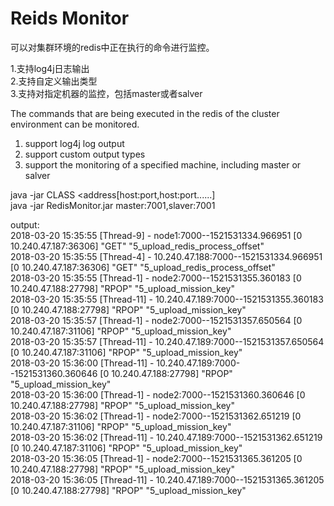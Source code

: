 # Reids Monitor
可以对集群环境的redis中正在执行的命令进行监控。  

1.支持log4j日志输出  
2.支持自定义输出类型  
3.支持对指定机器的监控，包括master或者salver  

The commands that are being executed in the redis of the cluster environment can be monitored.  

1. support log4j log output  
2. support custom output types  
3. support the monitoring of a specified machine, including master or salver  

java -jar CLASS <address[host:port,host:port......]  
java -jar RedisMonitor.jar master:7001,slaver:7001 

output:  
2018-03-20 15:35:55 [Thread-9] - node1:7000--1521531334.966951 [0 10.240.47.187:36306] "GET" "5_upload_redis_process_offset"   
2018-03-20 15:35:55 [Thread-4] - 10.240.47.188:7000--1521531334.966951 [0 10.240.47.187:36306] "GET" "5_upload_redis_process_offset"   
2018-03-20 15:35:55 [Thread-1] - node2:7000--1521531355.360183 [0 10.240.47.188:27798] "RPOP" "5_upload_mission_key"   
2018-03-20 15:35:55 [Thread-11] - 10.240.47.189:7000--1521531355.360183 [0 10.240.47.188:27798] "RPOP" "5_upload_mission_key"   
2018-03-20 15:35:57 [Thread-1] - node2:7000--1521531357.650564 [0 10.240.47.187:31106] "RPOP" "5_upload_mission_key"   
2018-03-20 15:35:57 [Thread-11] - 10.240.47.189:7000--1521531357.650564 [0 10.240.47.187:31106] "RPOP" "5_upload_mission_key"   
2018-03-20 15:36:00 [Thread-11] - 10.240.47.189:7000--1521531360.360646 [0 10.240.47.188:27798] "RPOP" "5_upload_mission_key"   
2018-03-20 15:36:00 [Thread-1] - node2:7000--1521531360.360646 [0 10.240.47.188:27798] "RPOP" "5_upload_mission_key"   
2018-03-20 15:36:02 [Thread-1] - node2:7000--1521531362.651219 [0 10.240.47.187:31106] "RPOP" "5_upload_mission_key"   
2018-03-20 15:36:02 [Thread-11] - 10.240.47.189:7000--1521531362.651219 [0 10.240.47.187:31106] "RPOP" "5_upload_mission_key"   
2018-03-20 15:36:05 [Thread-1] - node2:7000--1521531365.361205 [0 10.240.47.188:27798] "RPOP" "5_upload_mission_key"    
2018-03-20 15:36:05 [Thread-11] - 10.240.47.189:7000--1521531365.361205 [0 10.240.47.188:27798] "RPOP" "5_upload_mission_key"    
